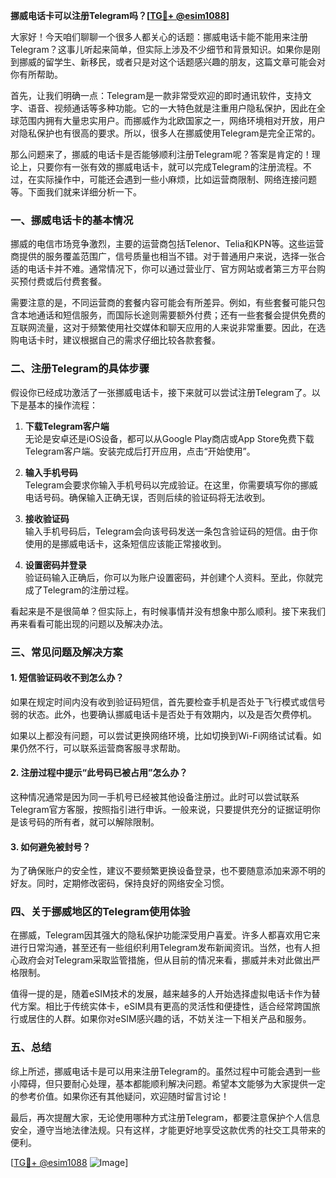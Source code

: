 **挪威电话卡可以注册Telegram吗？[[TG💪+ @esim1088](https://t.me/s/esim1088)]**

大家好！今天咱们聊聊一个很多人都关心的话题：挪威电话卡能不能用来注册Telegram？这事儿听起来简单，但实际上涉及不少细节和背景知识。如果你是刚到挪威的留学生、新移民，或者只是对这个话题感兴趣的朋友，这篇文章可能会对你有所帮助。

首先，让我们明确一点：Telegram是一款非常受欢迎的即时通讯软件，支持文字、语音、视频通话等多种功能。它的一大特色就是注重用户隐私保护，因此在全球范围内拥有大量忠实用户。而挪威作为北欧国家之一，网络环境相对开放，用户对隐私保护也有很高的要求。所以，很多人在挪威使用Telegram是完全正常的。

那么问题来了，挪威的电话卡是否能够顺利注册Telegram呢？答案是肯定的！理论上，只要你有一张有效的挪威电话卡，就可以完成Telegram的注册流程。不过，在实际操作中，可能还会遇到一些小麻烦，比如运营商限制、网络连接问题等。下面我们就来详细分析一下。

### 一、挪威电话卡的基本情况

挪威的电信市场竞争激烈，主要的运营商包括Telenor、Telia和KPN等。这些运营商提供的服务覆盖范围广，信号质量也相当不错。对于普通用户来说，选择一张合适的电话卡并不难。通常情况下，你可以通过营业厅、官方网站或者第三方平台购买预付费或后付费套餐。

需要注意的是，不同运营商的套餐内容可能会有所差异。例如，有些套餐可能只包含本地通话和短信服务，而国际长途则需要额外付费；还有一些套餐会提供免费的互联网流量，这对于频繁使用社交媒体和聊天应用的人来说非常重要。因此，在选购电话卡时，建议根据自己的需求仔细比较各款套餐。

### 二、注册Telegram的具体步骤

假设你已经成功激活了一张挪威电话卡，接下来就可以尝试注册Telegram了。以下是基本的操作流程：

1. **下载Telegram客户端**  
   无论是安卓还是iOS设备，都可以从Google Play商店或App Store免费下载Telegram客户端。安装完成后打开应用，点击“开始使用”。

2. **输入手机号码**  
   Telegram会要求你输入手机号码以完成验证。在这里，你需要填写你的挪威电话号码。确保输入正确无误，否则后续的验证码将无法收到。

3. **接收验证码**  
   输入手机号码后，Telegram会向该号码发送一条包含验证码的短信。由于你使用的是挪威电话卡，这条短信应该能正常接收到。

4. **设置密码并登录**  
   验证码输入正确后，你可以为账户设置密码，并创建个人资料。至此，你就完成了Telegram的注册过程。

看起来是不是很简单？但实际上，有时候事情并没有想象中那么顺利。接下来我们再来看看可能出现的问题以及解决办法。

### 三、常见问题及解决方案

#### 1. 短信验证码收不到怎么办？
如果在规定时间内没有收到验证码短信，首先要检查手机是否处于飞行模式或信号弱的状态。此外，也要确认挪威电话卡是否处于有效期内，以及是否欠费停机。

如果以上都没有问题，可以尝试更换网络环境，比如切换到Wi-Fi网络试试看。如果仍然不行，可以联系运营商客服寻求帮助。

#### 2. 注册过程中提示“此号码已被占用”怎么办？
这种情况通常是因为同一手机号已经被其他设备注册过。此时可以尝试联系Telegram官方客服，按照指引进行申诉。一般来说，只要提供充分的证据证明你是该号码的所有者，就可以解除限制。

#### 3. 如何避免被封号？
为了确保账户的安全性，建议不要频繁更换设备登录，也不要随意添加来源不明的好友。同时，定期修改密码，保持良好的网络安全习惯。

### 四、关于挪威地区的Telegram使用体验

在挪威，Telegram因其强大的隐私保护功能深受用户喜爱。许多人都喜欢用它来进行日常沟通，甚至还有一些组织利用Telegram发布新闻资讯。当然，也有人担心政府会对Telegram采取监管措施，但从目前的情况来看，挪威并未对此做出严格限制。

值得一提的是，随着eSIM技术的发展，越来越多的人开始选择虚拟电话卡作为替代方案。相比于传统实体卡，eSIM具有更高的灵活性和便捷性，适合经常跨国旅行或居住的人群。如果你对eSIM感兴趣的话，不妨关注一下相关产品和服务。

### 五、总结

综上所述，挪威电话卡是可以用来注册Telegram的。虽然过程中可能会遇到一些小障碍，但只要耐心处理，基本都能顺利解决问题。希望本文能够为大家提供一定的参考价值。如果你还有其他疑问，欢迎随时留言讨论！

最后，再次提醒大家，无论使用哪种方式注册Telegram，都要注意保护个人信息安全，遵守当地法律法规。只有这样，才能更好地享受这款优秀的社交工具带来的便利。

[[TG💪+ @esim1088](https://t.me/s/esim1088) ![Image](https://i.postimg.cc/4NQfJmqS/Snipaste-2025-05-13-00-14-12.png)]